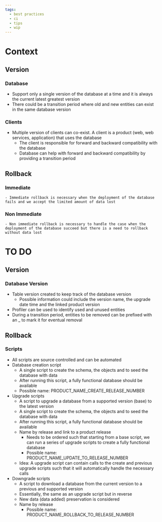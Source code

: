 ```yaml
---
tags:
  - best practices
  - ci
  - tips
  - wip
---
```


# Context

## Version

### Database

- Support only a single version of the database at a time and it is always the current latest greatest version
- There could be a transition period where old and new entities can exist in the same database version

### Clients

- Multiple version of clients can co-exist. A client is a product (web, web services, application) that uses the database
    - The client is responsible for forward and backward compatibility with the database
    - Database can help with forward and backward compatibility by providing a transition period

## Rollback

### Immediate

    - Immediate rollback is necessary when the deployment of the database fails and we accept the limited amount of data lost

### Non Immediate

    - Non immediate rollback is necessary to handle the case when the deployment of the database succeed but there is a need to rollback without data lost

# TO DO

## Version

### Database Version

- Table version created to keep track of the database version
    - Possible information could include the version name, the upgrade date time and the linked product version
- Profiler can be used to identify used and unused entities
- During a transition period, entities to be removed can be prefixed with an _ to mark it for eventual removal

## Rollback

### Scripts

- All scripts are source controlled and can be automated
- Database creation script
    - A single script to create the schema, the objects and to seed the database with data
    - After running this script, a fully functional database should be available
    - Possible name: PRODUCT_NAME_CREATE_RELEASE_NUMBER
- Upgrade scripts
    - A script to upgrade a database from a supported version (base) to the latest version
    - A single script to create the schema, the objects and to seed the database with data
    - After running this script, a fully functional database should be available
    - Name by release and link to a product release
        - Needs to be ordered such that starting from a base script, we can run a series of upgrade scripts to create a fully functional database
        - Possible name: PRODUCT_NAME_UPDATE_TO_RELEASE_NUMBER
    - Idea: A upgrade script can contain calls to the create and previous upgrade scripts such that it will automatically handle the necessary calls
- Downgrade scripts
    - A script to download a database from the current version to a previous and supported version
    - Essentially, the same as an upgrade script but in reverse
    - New data (data added) preservation is considered
    - Name by release
        - Possible name: PRODUCT_NAME_ROLLBACK_TO_RELEASE_NUMBER
